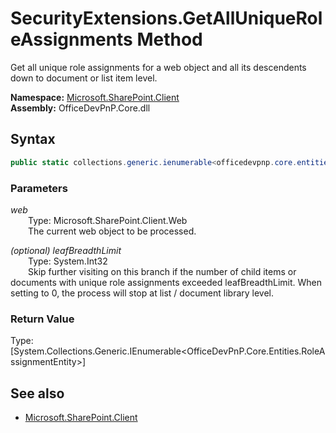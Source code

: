 # SecurityExtensions.GetAllUniqueRoleAssignments Method  
Get all unique role assignments for a web object and all its descendents down to document or list item level.  

**Namespace:** [Microsoft.SharePoint.Client](Microsoft.SharePoint.Client.md)  
**Assembly:** OfficeDevPnP.Core.dll  
## Syntax
```C#
public static collections.generic.ienumerable<officedevpnp.core.entities.roleassignmententity> GetAllUniqueRoleAssignments(Web web,Int32 leafBreadthLimit)
```
### Parameters
*web*  
&emsp;&emsp;Type: Microsoft.SharePoint.Client.Web  
&emsp;&emsp;The current web object to be processed.  
  
*(optional) leafBreadthLimit*  
&emsp;&emsp;Type: System.Int32  
&emsp;&emsp;Skip further visiting on this branch if the number of child items or documents with unique role assignments exceeded leafBreadthLimit. When setting to 0, the process will stop at list / document library level.  
  
### Return Value
Type: [System.Collections.Generic.IEnumerable<OfficeDevPnP.Core.Entities.RoleAssignmentEntity>]  


## See also
- [Microsoft.SharePoint.Client](Microsoft.SharePoint.Client.md)
